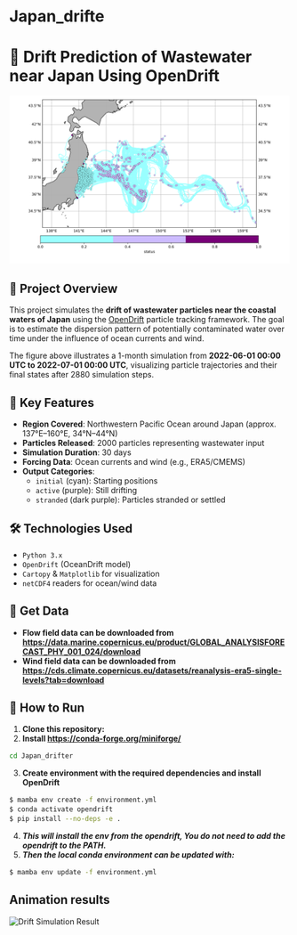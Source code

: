 # Japan_drifte
# 🌊 Drift Prediction of Wastewater near Japan Using OpenDrift

![Drift Simulation Result](./Japan_drifter/results/Japan_trajectory_30days.png)

## 📝 Project Overview

This project simulates the **drift of wastewater particles near the coastal waters of Japan** using the [OpenDrift](https://opendrift.github.io/) particle tracking framework. The goal is to estimate the dispersion pattern of potentially contaminated water over time under the influence of ocean currents and wind.

The figure above illustrates a 1-month simulation from **2022-06-01 00:00 UTC to 2022-07-01 00:00 UTC**, visualizing particle trajectories and their final states after 2880 simulation steps.

## 📌 Key Features

- **Region Covered**: Northwestern Pacific Ocean around Japan (approx. 137°E–160°E, 34°N–44°N)
- **Particles Released**: 2000 particles representing wastewater input
- **Simulation Duration**: 30 days
- **Forcing Data**: Ocean currents and wind (e.g., ERA5/CMEMS)
- **Output Categories**:
  - `initial` (cyan): Starting positions  
  - `active` (purple): Still drifting  
  - `stranded` (dark purple): Particles stranded or settled  

## 🛠️ Technologies Used

- `Python 3.x`
- `OpenDrift` (OceanDrift model)
- `Cartopy` & `Matplotlib` for visualization
- `netCDF4` readers for ocean/wind data

## 📕 Get Data
- **Flow field data can be downloaded from https://data.marine.copernicus.eu/product/GLOBAL_ANALYSISFORECAST_PHY_001_024/download**
- **Wind field data can be downloaded from https://cds.climate.copernicus.eu/datasets/reanalysis-era5-single-levels?tab=download**

## 🚀 How to Run

1. **Clone this repository:**
2. **Install https://conda-forge.org/miniforge/**
```bash
cd Japan_drifter
```
3. **Create environment with the required dependencies and install OpenDrift**
```bash
$ mamba env create -f environment.yml
$ conda activate opendrift
$ pip install --no-deps -e .
```
4. ***This will install the env from the opendrift, You do not need to add the opendrift to the PATH.***
5. ***Then the local conda environment can be updated with:***
```bash 
$ mamba env update -f environment.yml
```
## Animation results
![Drift Simulation Result](./Japan_drifter/results/Japan_trajectory_1day.gif)

